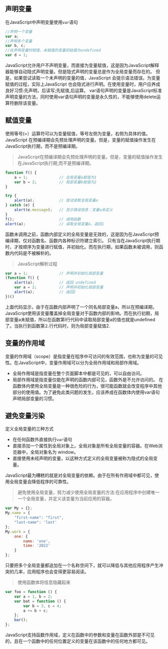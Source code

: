 ## 声明变量

在JavaScript中声明变量使用`var`语句

```javascript
//声明一个变量
var a;
//声明多个变量
var b, c;
//在声明变量时赋值，未赋值的变量初始值为undefined
var d = 1;
```

JavaScript允许用户不声明变量，而直接为变量赋值，这是因为JavaScript解释器能够自动隐式声明变量。但是隐式声明的变量总是作为全局变量而存在的。
但是，如果尝试读取一个未声明的变量的值，JavaScript 会提示语法错误。为变量赋值的过程，实际上JavaScript
也会隐式进行声明。在使用变量时，用户应养成良好习惯:先声明，后读写;先赋值,后运算。
var语句声明的变量是JavaScript标准声明变量的方法，同时使用var语句声明的变量是永久性的，不能够使用delete运算符删除该变量。

## 赋值变量

使用等号(=）运算符可以为变量赋值，等号左侧为变量，右侧为具体的值。
JavaScript 在预编译期会先预处理声明的变量。但是，变量的赋值操作发生在JavaScript执行期，而不是预编译期。

> JavaScript在预编译期会先预处理声明的变量。但是，变量的赋值操作发生在JavaScript执行期,而不是预编译期。

```javascript
function f() {
    a = 1;              // 全局变量a赋值为1
    var b = 2;          // 局部变量b赋值为2
}

try {
    alert(a);           // 尝试读取全局变量a
} catch (e) {
    alert(e.message);   // 显示错误信息：变量a未定义
}
f();                    // 调用函数
alert(a);               // 读取全局变量a，返回1
```

函数未调用之前，函数内部定义的全局变量是无效的，这是因为在JavaScript预编译期，仅对函数名、函数内各种标识符建立索引。
只有当在JavaScript执行期时，才按顺序为变量进行赋值，并初始化。而在执行期，如果函数未被调用，则函数内代码是不被解析的。

> JavaScript解析过程

```javascript
var a = 1;              // 声明并初始化局部变量
(function f() {
    alert(a);           // 返回 undefined
    var a = 2;          // 声明并初始化局部变量
    alert(a);           // 返回2
})()
```

上面代码显示，由于在函数内部声明了一个同名局部变量a，所以在预编译期，JavaScript使用该变量覆盖掉全局变量对于函数内部的影响。而在执行初期，局部变量a未赋值，所以在函数第Ⅰ行代码中读取局部变量a的值也就是undefined了。当执行到函数第⒉行代码时，则为局部变量赋值2.

## 变量的作用域

变量的作用域（scope）是指变量在程序中可访问的有效范围，也称为变量的可见性。在JavaScript中，变量作用域可以分为全局作用域和局部作用域。

- 全局作用域是指变量在整个页面脚本中都是可见的，可以自由访问。
- 局部作用域是指变量仅能在声明的函数内部可见，函数外是不允许访问的。
  在函数体内使用全局变量是一种很危险的行为，很可能函数就会改变程序中其他部分的使用值。为了避免此类问题的发生，应该养成在函数体内使用var语句声明局部变量的习惯。

## 避免变量污染

定义全局变量的三种方式

- 在任何函数外直接执行`var`语句
- 直接添加一个属性到全局对象上。全局对象是所有全局变量的容器。在Web浏览器中，全局对象名为 window。
- 直接使用未经声明的变量，以这种方式定义的全局变量被称为隐式的全局变量。

JavaScript最为糟糕的就是对全局变量的依赖。由于在所有作用域中都可见，使用全局变量会降低程序的可靠性。

> 避免使用全局变量，努力减少使用全局变量的方法:在应用程序中创建唯一一个全局变量，并定义该变量为当前应用的容器。

```javascript
var My = {};
My.name = {
    "first-name": "first",
    "last-name": 'last'
};
My.work = {
    one: {
        name: 'one',
        time: '2022'
    }
};
```

只要把多个全局变量都追加在一个名称空间下，就可以降低与其他应用程序产生冲突的几率，应用程序也会变得更容易阅读。

> 使用函数体将信息隐藏起来

```javascript
var foo = function () {
    var a = 1, b = 2;
    var bat = function () {
        var b = 3, c = 4;
        a += b + c;
    };
    bar();
};
```

JavaScript支持函数作用域，定义在函数中的参数和变量在函数外部是不可见的，且在一个函数中的任何位置定义的变量在该函数中的任何地方都可见。